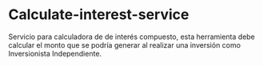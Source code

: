 # Calculate-interest-service
Servicio para calculadora de de interés compuesto, esta herramienta debe calcular el monto que se podría generar al realizar una inversión como Inversionista Independiente.
